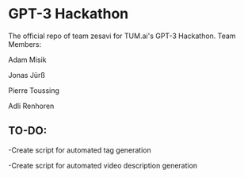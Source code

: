 # GPT-3 Hackathon
The official repo of team zesavi for TUM.ai's GPT-3 Hackathon.
Team Members:

Adam Misik

Jonas Jürß

Pierre Toussing

Adli Renhoren 

## TO-DO:

-Create script for automated tag generation

-Create script for automated video description generation
